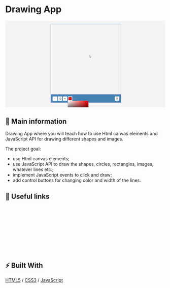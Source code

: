# Drawing App

![cover](./drawingApp.gif)

## 🦉 Main information

Drawing App where you will teach how to use Html canvas elements and JavaScript API for drawing different shapes and images.

The project goal:
- use Html canvas elements;
- use JavaScript API to draw the shapes, circles, rectangles, images, whatever lines etc.;
- implement JavaScript events to click and draw;
- add control buttons for changing color and width of the lines.

## 🦊 Useful links 

### 

```

```

### 

```

```

### 

```

```

### 

```

```

### 

```
```

### 

```

```

### 

```

```

## ⚡ Built With
[HTML5](https://www.w3schools.com/html/) / [CSS3](https://www.w3schools.com/css/) / [JavaScript](https://www.w3schools.com/js/)
